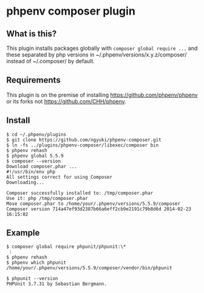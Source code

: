 # phpenv composer plugin

## What is this?
This plugin installs packages globally with `composer global require ...` and these separated by php versions in ~/.phpenv/versions/x.y.z/composer/ instead of ~/.composer/ by default.

## Requirements
This plugin is on the premise of installing https://github.com/phpenv/phpenv or its forks not https://github.com/CHH/phpenv.

## Install

```console
$ cd ~/.phpenv/plugins
$ git clone https://github.com/ngyuki/phpenv-composer.git
$ ln -fs ../plugins/phpenv-composer/libexec/composer bin
$ phpenv rehash
$ phpenv global 5.5.9
$ composer --version
Download composer.phar ...
#!/usr/bin/env php
All settings correct for using Composer
Downloading...

Composer successfully installed to: /tmp/composer.phar
Use it: php /tmp/composer.phar
Move composer.phar to /home/your/.phpenv/versions/5.5.9/composer
Composer version 714a47ef93d2387b66a6eff2cb9e2191c79b8d6d 2014-02-23 16:15:02
```

## Example

```console
$ composer global require phpunit/phpunit:\*
 :
$ phpenv rehash
$ phpenv which phpunit
/home/your/.phpenv/versions/5.5.9/composer/vendor/bin/phpunit

$ phpunit --version
PHPUnit 3.7.31 by Sebastian Bergmann.
```
